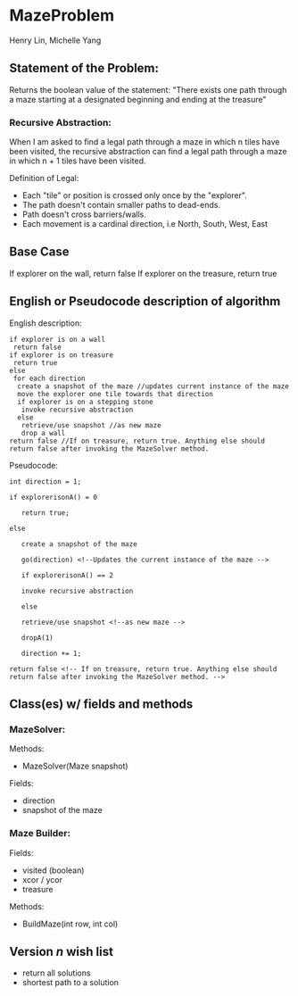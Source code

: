 # MazeProblem
Henry Lin, Michelle Yang

## Statement of the Problem:
Returns the boolean value of the statement:
"There exists one path through a maze
starting at a designated beginning
and ending at the treasure"

### Recursive Abstraction:
When I am asked to find a legal path through a maze in which n tiles
have been visited, the recursive abstraction can find a legal path
through a maze in which n + 1 tiles have been visited. 

Definition of Legal:
- Each "tile" or position is crossed only once by the "explorer".
- The path doesn't contain smaller paths to dead-ends.
- Path doesn't cross barriers/walls.
- Each movement is a cardinal direction, i.e North, South, West, East

## Base Case
 If explorer on the wall, return false
 If explorer on the treasure, return true
 
## English or Pseudocode description of algorithm 
English description: 
```
if explorer is on a wall 
 return false
if explorer is on treasure
 return true 
else
 for each direction
  create a snapshot of the maze //updates current instance of the maze 
  move the explorer one tile towards that direction 
  if explorer is on a stepping stone
   invoke recursive abstraction 
  else 
   retrieve/use snapshot //as new maze 
   drop a wall
return false //If on treasure, return true. Anything else should return false after invoking the MazeSolver method.
```
Pseudocode: 
```
int direction = 1;

if explorerisonA() = 0

   return true;
 
else
   
   create a snapshot of the maze
   
   go(direction) <!--Updates the current instance of the maze -->
   
   if explorerisonA() == 2
   
   invoke recursive abstraction
   
   else
   
   retrieve/use snapshot <!--as new maze -->
   
   dropA(1) 
   
   direction += 1;

return false <!-- If on treasure, return true. Anything else should return false after invoking the MazeSolver method. -->
```
## Class(es) w/ fields and methods 

### MazeSolver:
Methods:
- MazeSolver(Maze snapshot)

Fields:
- direction <!-- To iterate each direction the explorer should go -->
- snapshot of the maze


### Maze Builder: 
Fields: 
- visited (boolean) 
- xcor / ycor 
- treasure

Methods: 
- BuildMaze(int row, int col) 

## Version *n* wish list  
  - return all solutions
  - shortest path to a solution 
